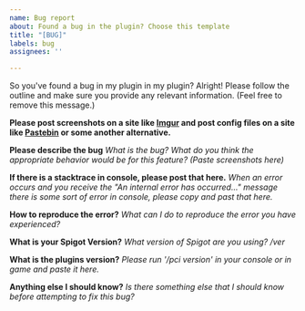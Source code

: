 ```yaml
---
name: Bug report
about: Found a bug in the plugin? Choose this template
title: "[BUG]"
labels: bug
assignees: ''

---
```


So you've found a bug in my plugin in my plugin? Alright! Please follow the outline and make sure you provide any relevant information.  (Feel free to remove this message.)

__Please post screenshots on a site like [Imgur](https://imgur.com/upload) and post config files on a site like [Pastebin](https://pastebin.com/) or some another alternative.__

**Please describe the bug**
*What is the bug? What do you think the appropriate behavior would be for this feature? (Paste screenshots here)*

**If there is a stacktrace in console, please post that here.** 
*When an error occurs and you receive the "An internal error has occurred..." message there is some sort of error in console, please copy and past that here.*

**How to reproduce the error?**
*What can I do to reproduce the error you have experienced?*

**What is your Spigot Version?**
*What version of Spigot are you using? /ver*

**What is the plugins version?**
*Please run '/pci version' in your console or in game and paste it here.*

**Anything else I should know?**
*Is there something else that I should know before attempting to fix this bug?*
